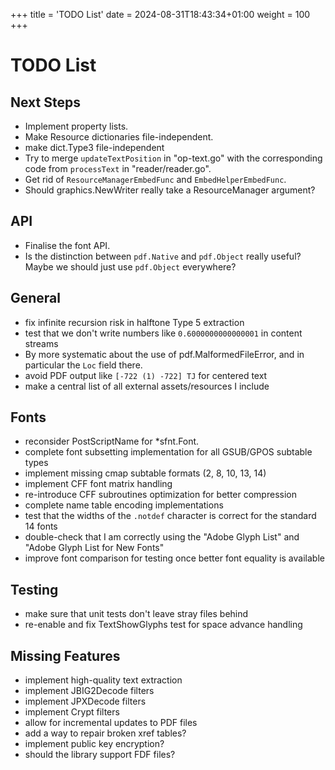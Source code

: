 +++
title = 'TODO List'
date = 2024-08-31T18:43:34+01:00
weight = 100
+++

# TODO List

## Next Steps

- Implement property lists.
- Make Resource dictionaries file-independent.
- make dict.Type3 file-independent
- Try to merge `updateTextPosition` in "op-text.go" with the
  corresponding code from `processText` in "reader/reader.go".
- Get rid of `ResourceManagerEmbedFunc` and `EmbedHelperEmbedFunc`.
- Should graphics.NewWriter really take a ResourceManager argument?

## API

- Finalise the font API.
- Is the distinction between `pdf.Native` and `pdf.Object` really useful?
  Maybe we should just use `pdf.Object` everywhere?

## General

- fix infinite recursion risk in halftone Type 5 extraction
- test that we don't write numbers like `0.6000000000000001` in content streams
- By more systematic about the use of pdf.MalformedFileError, and in
  particular the `Loc` field there.
- avoid PDF output like `[-722 (1) -722] TJ` for centered text
- make a central list of all external assets/resources I include

## Fonts

- reconsider PostScriptName for *sfnt.Font.
- complete font subsetting implementation for all GSUB/GPOS subtable types
- implement missing cmap subtable formats (2, 8, 10, 13, 14)
- implement CFF font matrix handling
- re-introduce CFF subroutines optimization for better compression
- complete name table encoding implementations
- test that the widths of the `.notdef` character is correct for the
  standard 14 fonts
- double-check that I am correctly using the "Adobe Glyph List" and "Adobe
  Glyph List for New Fonts"
- improve font comparison for testing once better font equality is available

## Testing

- make sure that unit tests don't leave stray files behind
- re-enable and fix TextShowGlyphs test for space advance handling

## Missing Features

- implement high-quality text extraction
- implement JBIG2Decode filters
- implement JPXDecode filters
- implement Crypt filters
- allow for incremental updates to PDF files
- add a way to repair broken xref tables?
- implement public key encryption?
- should the library support FDF files?
